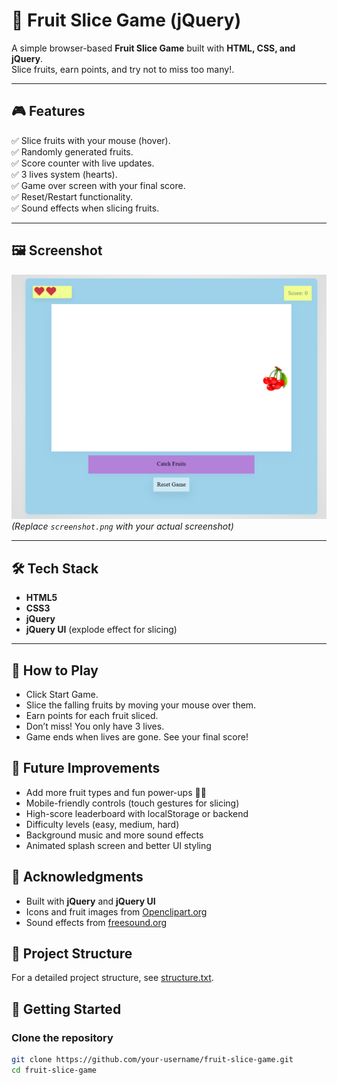 # 🍉 Fruit Slice Game (jQuery)

A simple browser-based **Fruit Slice Game** built with **HTML, CSS, and jQuery**.  
Slice fruits, earn points, and try not to miss too many!.

---

## 🎮 Features
✅ Slice fruits with your mouse (hover).  
✅ Randomly generated fruits.  
✅ Score counter with live updates.  
✅ 3 lives system (hearts).  
✅ Game over screen with your final score.  
✅ Reset/Restart functionality.  
✅ Sound effects when slicing fruits.  

---

## 🖼️ Screenshot
![Game Screenshot](images/fruitslice.png)  
*(Replace `screenshot.png` with your actual screenshot)*

---

## 🛠️ Tech Stack
- **HTML5**
- **CSS3**
- **jQuery**
- **jQuery UI** (explode effect for slicing)

---

## 🎯 How to Play

- Click Start Game.
- Slice the falling fruits by moving your mouse over them.
- Earn points for each fruit sliced.
- Don’t miss! You only have 3 lives.
- Game ends when lives are gone. See your final score!

## 🚀 Future Improvements
- Add more fruit types and fun power-ups 🍓🍍
- Mobile-friendly controls (touch gestures for slicing)
- High-score leaderboard with localStorage or backend
- Difficulty levels (easy, medium, hard)
- Background music and more sound effects
- Animated splash screen and better UI styling

## 🙏 Acknowledgments
- Built with **jQuery** and **jQuery UI**
- Icons and fruit images from [Openclipart.org](https://openclipart.org/)
- Sound effects from [freesound.org](https://freesound.org)

## 📂 Project Structure
For a detailed project structure, see [structure.txt](structure.txt).


## 🚀 Getting Started

### Clone the repository
```bash
git clone https://github.com/your-username/fruit-slice-game.git
cd fruit-slice-game
